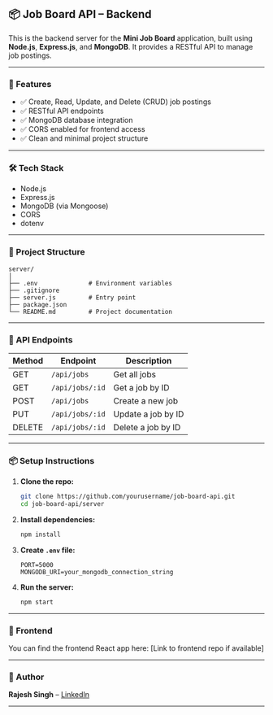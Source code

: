 ## 📦 Job Board API – Backend

This is the backend server for the **Mini Job Board** application, built using **Node.js**, **Express.js**, and **MongoDB**. It provides a RESTful API to manage job postings.

---

### 🚀 Features

* ✅ Create, Read, Update, and Delete (CRUD) job postings
* ✅ RESTful API endpoints
* ✅ MongoDB database integration
* ✅ CORS enabled for frontend access
* ✅ Clean and minimal project structure

---

### 🛠 Tech Stack

* Node.js
* Express.js
* MongoDB (via Mongoose)
* CORS
* dotenv

---

### 📁 Project Structure

```
server/
│
├── .env              # Environment variables
├── .gitignore
├── server.js         # Entry point
├── package.json
└── README.md         # Project documentation

```

---

### 📄 API Endpoints

| Method | Endpoint        | Description        |
| ------ | --------------- | ------------------ |
| GET    | `/api/jobs`     | Get all jobs       |
| GET    | `/api/jobs/:id` | Get a job by ID    |
| POST   | `/api/jobs`     | Create a new job   |
| PUT    | `/api/jobs/:id` | Update a job by ID |
| DELETE | `/api/jobs/:id` | Delete a job by ID |

---

### 📦 Setup Instructions

1. **Clone the repo:**

   ```bash
   git clone https://github.com/yourusername/job-board-api.git
   cd job-board-api/server
   ```

2. **Install dependencies:**

   ```bash
   npm install
   ```

3. **Create `.env` file:**

   ```
   PORT=5000
   MONGODB_URI=your_mongodb_connection_string
   ```

4. **Run the server:**

   ```bash
   npm start
   ```

---

### 🔗 Frontend

You can find the frontend React app here: \[Link to frontend repo if available]

---

### 🙌 Author

**Rajesh Singh** – [LinkedIn](www.linkedin.com/in/rajesh-singh-mehra-57282a225)

---